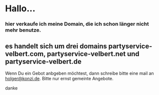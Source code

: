 # Hallo...

### hier verkaufe ich meine Domain, die ich schon länger nicht mehr benutze. 

## es handelt sich um drei domains partyservice-velbert.com, partyservice-velbert.net und partyservice-velbert.de

Wenn Du ein Gebot anbgeben möchtest, dann schreibe bitte eine mail an <holger@konzi.de>. Bitte nur ernst gemeinte Angebote.

danke
